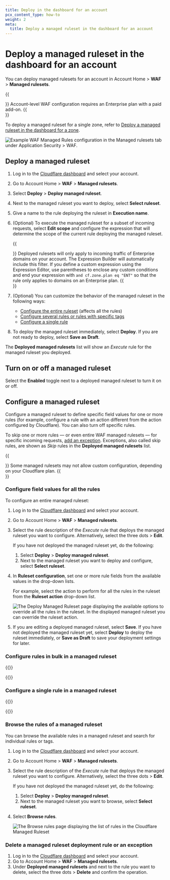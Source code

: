 ```yaml
---
title: Deploy in the dashboard for an account
pcx_content_type: how-to
weight: 2
meta:
  title: Deploy a managed ruleset in the dashboard for an account
---
```


# Deploy a managed ruleset in the dashboard for an account

You can deploy managed rulesets for an account in Account Home > **WAF** > **Managed rulesets**.

{{<Aside type="note">}}
Account-level WAF configuration requires an Enterprise plan with a paid add-on.
{{</Aside>}}

To deploy a managed ruleset for a single zone, refer to [Deploy a managed ruleset in the dashboard for a zone](/waf/managed-rules/deploy-zone-dashboard/).

![Example WAF Managed Rules configuration in the Managed rulesets tab under Application Security > WAF.](/images/waf/account/managed-rulesets-dashboard.png)

## Deploy a managed ruleset

1. Log in to the [Cloudflare dashboard](https://dash.cloudflare.com/) and select your account.

2. Go to Account Home > **WAF** > **Managed rulesets**.

3. Select **Deploy** > **Deploy managed ruleset**.

4. Next to the managed ruleset you want to deploy, select **Select ruleset**.

5. Give a name to the rule deploying the ruleset in **Execution name**.

6. (Optional) To execute the managed ruleset for a subset of incoming requests, select **Edit scope** and configure the expression that will determine the scope of the current rule deploying the managed ruleset.

    {{<Aside type="warning">}}
Deployed rulesets will only apply to incoming traffic of Enterprise domains on your account. The Expression Builder will automatically include this filter. If you define a custom expression using the Expression Editor, use parentheses to enclose any custom conditions and end your expression with `and cf.zone.plan eq "ENT"` so that the rule only applies to domains on an Enterprise plan.
    {{</Aside>}}

7. (Optional) You can customize the behavior of the managed ruleset in the following ways:
    - [Configure the entire ruleset](#configure-field-values-for-all-the-rules) (affects all the rules)
    - [Configure several rules or rules with specific tags](#configure-rules-in-bulk-in-a-managed-ruleset)
    - [Configure a single rule](#configure-a-single-rule-in-a-managed-ruleset)

8. To deploy the managed ruleset immediately, select **Deploy**. If you are not ready to deploy, select **Save as Draft**.

The **Deployed managed rulesets** list will show an _Execute_ rule for the managed ruleset you deployed.

## Turn on or off a managed ruleset

Select the **Enabled** toggle next to a deployed managed ruleset to turn it on or off.

## Configure a managed ruleset

Configure a managed ruleset to define specific field values for one or more rules (for example, configure a rule with an action different from the action configured by Cloudflare). You can also turn off specific rules.

To skip one or more rules — or even entire WAF managed rulesets — for specific incoming requests, [add an exception](/waf/managed-rules/waf-exceptions/). Exceptions, also called skip rules, are shown as _Skip_ rules in the **Deployed managed rulesets** list.

{{<Aside type="note">}}
Some managed rulesets may not allow custom configuration, depending on your Cloudflare plan.
{{</Aside>}}

### Configure field values for all the rules

To configure an entire managed ruleset:

1. Log in to the [Cloudflare dashboard](https://dash.cloudflare.com/) and select your account.

2. Go to Account Home > **WAF** > **Managed rulesets**.

3. Select the rule description of the _Execute_ rule that deploys the managed ruleset you want to configure. Alternatively, select the three dots > **Edit**.

    If you have not deployed the managed ruleset yet, do the following:

    1. Select **Deploy** > **Deploy managed ruleset**.
    2. Next to the managed ruleset you want to deploy and configure, select **Select ruleset**.

4. In **Ruleset configuration**, set one or more rule fields from the available values in the drop-down lists.

    For example, select the action to perform for all the rules in the ruleset from the **Ruleset action** drop-down list.

    ![The Deploy Managed Ruleset page displaying the available options to override all the rules in the ruleset. In the displayed managed ruleset you can override the ruleset action.](/images/waf/account/waf-configure-ruleset-account.png)

5. If you are editing a deployed managed ruleset, select **Save**. If you have not deployed the managed ruleset yet, select **Deploy** to deploy the ruleset immediately, or **Save as Draft** to save your deployment settings for later.

### Configure rules in bulk in a managed ruleset

{{<render file="_managed-rules-browse-account.md">}}

{{<render file="_managed-ruleset-configure-rules-in-bulk.md">}}

### Configure a single rule in a managed ruleset

{{<render file="_managed-rules-browse-account.md">}}

{{<render file="_managed-ruleset-configure-single-rule.md">}}

### Browse the rules of a managed ruleset

You can browse the available rules in a managed ruleset and search for individual rules or tags.

1. Log in to the [Cloudflare dashboard](https://dash.cloudflare.com/) and select your account.

2. Go to Account Home > **WAF** > **Managed rulesets**.

3. Select the rule description of the _Execute_ rule that deploys the managed ruleset you want to configure. Alternatively, select the three dots > **Edit**.

    If you have not deployed the managed ruleset yet, do the following:
    1. Select **Deploy** > **Deploy managed ruleset**.
    2. Next to the managed ruleset you want to browse, select **Select ruleset**.

4. Select **Browse rules**.

    ![The Browse rules page displaying the list of rules in the Cloudflare Managed Ruleset](/images/waf/waf-browse-rules.png)

### Delete a managed ruleset deployment rule or an exception

1. Log in to the [Cloudflare dashboard](https://dash.cloudflare.com/) and select your account.
2. Go to Account Home > **WAF** > **Managed rulesets**.
3. Under **Deployed managed rulesets** and next to the rule you want to delete, select the three dots > **Delete** and confirm the operation.
